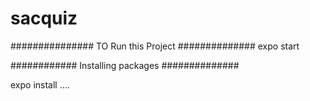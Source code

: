 # sacquiz
############### TO Run this Project ##############
expo start

############ Installing packages ##############

expo install ....
